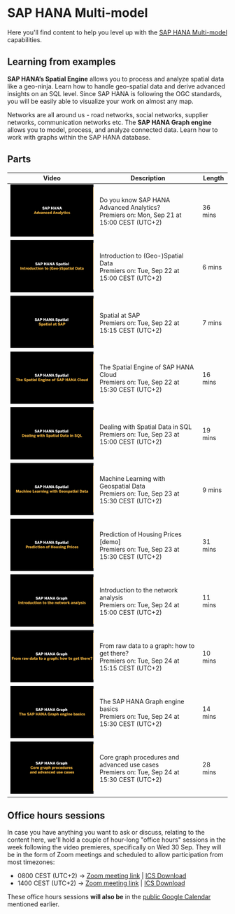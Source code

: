 # SAP HANA Multi-model

Here you'll find content to help you level up with the [SAP HANA Multi-model](https://www.sap.com/products/hana/features/multi-model.html) capabilities.

## Learning from examples

**SAP HANA’s Spatial Engine** allows you to process and analyze spatial data like a geo-ninja. Learn how to handle geo-spatial data and derive advanced insights on an SQL level. Since SAP HANA is following the OGC standards, you will be easily able to visualize your work on almost any map.

Networks are all around us - road networks, social networks, supplier networks, communication networks etc. The **SAP HANA Graph engine** allows you to model, process, and analyze connected data. Learn how to work with graphs within the SAP HANA database.

## Parts

| Video | Description | Length |
| - | - | - |
| [![Introduction](thumbnails/tn00.png)](https://youtu.be/OkPMdbn1vBs) | Do you know SAP HANA Advanced Analytics? <br>Premiers on: Mon, Sep 21 at 15:00 CEST (UTC+2) | 36 mins |
| [![0101](thumbnails/tn0101.png)](https://youtu.be/s48iAbBrYBI) | Introduction to (Geo-)Spatial Data <br>Premiers on: Tue, Sep 22 at 15:00 CEST (UTC+2) <br>| 6 mins |
| [![0102](thumbnails/tn0102.png)](https://youtu.be/W-3th2mhJA4) | Spatial at SAP <br>Premiers on: Tue, Sep 22 at 15:15 CEST (UTC+2) <br>| 7 mins |
| [![0103](thumbnails/tn0103.png)](https://youtu.be/uxNxFWmTTP4) | The Spatial Engine of SAP HANA Cloud <br>Premiers on: Tue, Sep 22 at 15:30 CEST (UTC+2) <br>| 16 mins |
| [![0104](thumbnails/tn0104.png)](https://youtu.be/6dh_Hj6d9xM) | Dealing with Spatial Data in SQL <br>Premiers on: Tue, Sep 23 at 15:00 CEST (UTC+2) <br>| 19 mins |
| [![0105](thumbnails/tn0105.png)](https://youtu.be/Jv1BIMpxoR4) | Machine Learning with Geospatial Data <br>Premiers on: Tue, Sep 23 at 15:30 CEST (UTC+2) <br>| 9 mins |
| [![0106](thumbnails/tn0106.png)](https://youtu.be/9nF8ergZf-o) | Prediction of Housing Prices [demo] <br>Premiers on: Tue, Sep 23 at 15:30 CEST (UTC+2) <br>| 31 mins |
| [![0201](thumbnails/tn0201.png)](https://youtu.be/_JnKtv66E-w) | Introduction to the network analysis <br>Premiers on: Tue, Sep 24 at 15:00 CEST (UTC+2) <br>| 11 mins |
| [![0202](thumbnails/tn0202.png)](https://youtu.be/tCPTr0q-tUQ) | From raw data to a graph: how to get there? <br>Premiers on: Tue, Sep 24 at 15:15 CEST (UTC+2) <br>| 10 mins |
| [![0203](thumbnails/tn0203.png)](https://youtu.be/b7fEUj-1Igg) | The SAP HANA Graph engine basics <br>Premiers on: Tue, Sep 24 at 15:30 CEST (UTC+2) <br>| 14 mins |
| [![0204](thumbnails/tn0204.png)](https://youtu.be/765Z980kR5U) | Core graph procedures and advanced use cases <br>Premiers on: Tue, Sep 24 at 15:30 CEST (UTC+2) <br>| 28 mins |

## Office hours sessions

In case you have anything you want to ask or discuss, relating to the content here, we'll hold a couple of hour-long "office hours" sessions in the week following the video premieres, specifically on Wed 30 Sep. They will be in the form of Zoom meetings and scheduled to allow participation from most timezones:

- 0800 CEST (UTC+2) → [Zoom meeting link](https://sap-se.zoom.us/j/96414122925) | [ICS Download](https://sap-samples.github.io/sap-devtoberfest-2020/cal/hana_office_hours1.ics)
- 1400 CEST (UTC+2) → [Zoom meeting link](https://sap-se.zoom.us/j/96556204729) | [ICS Download](https://sap-samples.github.io/sap-devtoberfest-2020/cal/hana_office_hours2.ics)

These office hours sessions **will also be** in the [public Google Calendar](https://calendar.google.com/calendar?cid=Ym1ibGJucHFkOHMwcWZoYnZnMjJqazE3OWdAZ3JvdXAuY2FsZW5kYXIuZ29vZ2xlLmNvbQ) mentioned earlier.
